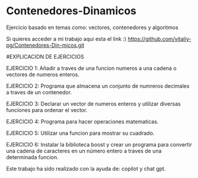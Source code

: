 # Contenedores-Dinamicos
Ejercicio basado en temas como: vectores, contenedores y algoritmos

Si quieres acceder a mi trabajo aqui esta el link :) https://github.com/vitaliy-pg/Contenedores-Din-micos.git

#EXPLICACION DE EJERCICIOS

EJERCICIO 1: Añadir a traves de una funcion numeros a una cadena o vectores de numeros enteros.

EJERCICIO 2: Programa que almacena un conjunto de numreros decimales a traves de un contenedor.

EJERCICIO 3: Declarar un vector de numeros enteros y utilizar diversas funciones para ordenar el vector.

EJERCICIO 4: Programa para hacer operaciones matematicas.

EJERCICIO 5: Utilizar una funcion para mostrar su cuadrado.

EJERCICIO 6: Instalar la biblioteca boost y crear un programa para convertir una cadena de caracteres en un número entero a traves de una determinada funcion.

Este trabajo ha sido realizado con la ayuda de: copilot y chat gpt.
